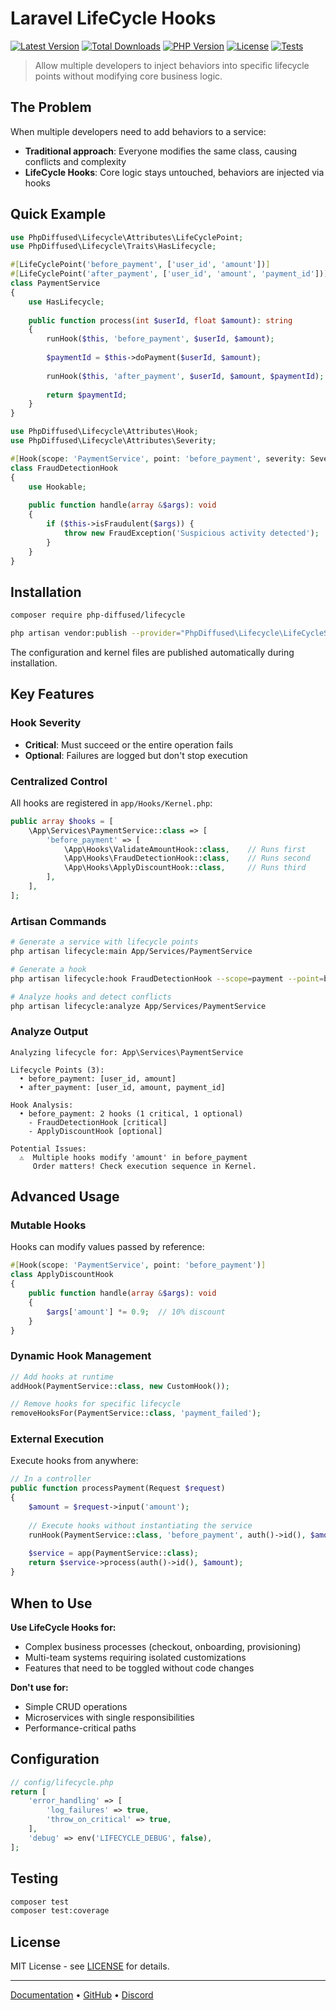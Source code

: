 # Laravel LifeCycle Hooks

[![Latest Version](https://img.shields.io/packagist/v/php-diffused/lifecycle)](https://packagist.org/packages/php-diffused/lifecycle)
[![Total Downloads](https://img.shields.io/packagist/dt/php-diffused/lifecycle)](https://packagist.org/packages/php-diffused/lifecycle)
[![PHP Version](https://img.shields.io/packagist/php-v/php-diffused/lifecycle)](https://packagist.org/packages/php-diffused/lifecycle)
[![License](https://img.shields.io/packagist/l/php-diffused/lifecycle)](https://github.com/php-diffused/lifecycle/blob/main/LICENSE)
[![Tests](https://img.shields.io/github/actions/workflow/status/php-diffused/lifecycle/tests.yml?branch=main&label=tests)](https://github.com/php-diffused/lifecycle/actions)

> Allow multiple developers to inject behaviors into specific lifecycle points without modifying core business logic.

## The Problem

When multiple developers need to add behaviors to a service:
- **Traditional approach**: Everyone modifies the same class, causing conflicts and complexity
- **LifeCycle Hooks**: Core logic stays untouched, behaviors are injected via hooks

## Quick Example

```php
use PhpDiffused\Lifecycle\Attributes\LifeCyclePoint;
use PhpDiffused\Lifecycle\Traits\HasLifecycle;

#[LifeCyclePoint('before_payment', ['user_id', 'amount'])]
#[LifeCyclePoint('after_payment', ['user_id', 'amount', 'payment_id'])]
class PaymentService
{
    use HasLifecycle;
    
    public function process(int $userId, float $amount): string
    {
        runHook($this, 'before_payment', $userId, $amount);
        
        $paymentId = $this->doPayment($userId, $amount);
        
        runHook($this, 'after_payment', $userId, $amount, $paymentId);
        
        return $paymentId;
    }
}
```

```php
use PhpDiffused\Lifecycle\Attributes\Hook;
use PhpDiffused\Lifecycle\Attributes\Severity;

#[Hook(scope: 'PaymentService', point: 'before_payment', severity: Severity::Critical)]
class FraudDetectionHook
{
    use Hookable;
    
    public function handle(array &$args): void
    {
        if ($this->isFraudulent($args)) {
            throw new FraudException('Suspicious activity detected');
        }
    }
}
```

## Installation

```bash
composer require php-diffused/lifecycle
```

```bash
php artisan vendor:publish --provider="PhpDiffused\Lifecycle\LifeCycleServiceProvider"
```

The configuration and kernel files are published automatically during installation.

## Key Features

### Hook Severity
- **Critical**: Must succeed or the entire operation fails
- **Optional**: Failures are logged but don't stop execution

### Centralized Control
All hooks are registered in `app/Hooks/Kernel.php`:

```php
public array $hooks = [
    \App\Services\PaymentService::class => [
        'before_payment' => [
            \App\Hooks\ValidateAmountHook::class,    // Runs first
            \App\Hooks\FraudDetectionHook::class,    // Runs second
            \App\Hooks\ApplyDiscountHook::class,     // Runs third
        ],
    ],
];
```

### Artisan Commands

```bash
# Generate a service with lifecycle points
php artisan lifecycle:main App/Services/PaymentService

# Generate a hook
php artisan lifecycle:hook FraudDetectionHook --scope=payment --point=before_payment --severity=Critical

# Analyze hooks and detect conflicts
php artisan lifecycle:analyze App/Services/PaymentService
```

### Analyze Output

```
Analyzing lifecycle for: App\Services\PaymentService

Lifecycle Points (3):
  • before_payment: [user_id, amount]
  • after_payment: [user_id, amount, payment_id]

Hook Analysis:
  • before_payment: 2 hooks (1 critical, 1 optional)
    - FraudDetectionHook [critical]
    - ApplyDiscountHook [optional]

Potential Issues:
  ⚠️  Multiple hooks modify 'amount' in before_payment
     Order matters! Check execution sequence in Kernel.
```

## Advanced Usage

### Mutable Hooks

Hooks can modify values passed by reference:

```php
#[Hook(scope: 'PaymentService', point: 'before_payment')]
class ApplyDiscountHook
{
    public function handle(array &$args): void
    {
        $args['amount'] *= 0.9;  // 10% discount
    }
}
```

### Dynamic Hook Management

```php
// Add hooks at runtime
addHook(PaymentService::class, new CustomHook());

// Remove hooks for specific lifecycle
removeHooksFor(PaymentService::class, 'payment_failed');
```

### External Execution

Execute hooks from anywhere:

```php
// In a controller
public function processPayment(Request $request)
{
    $amount = $request->input('amount');
    
    // Execute hooks without instantiating the service
    runHook(PaymentService::class, 'before_payment', auth()->id(), $amount);
    
    $service = app(PaymentService::class);
    return $service->process(auth()->id(), $amount);
}
```

## When to Use

**Use LifeCycle Hooks for:**
- Complex business processes (checkout, onboarding, provisioning)
- Multi-team systems requiring isolated customizations
- Features that need to be toggled without code changes

**Don't use for:**
- Simple CRUD operations
- Microservices with single responsibilities
- Performance-critical paths

## Configuration

```php
// config/lifecycle.php
return [
    'error_handling' => [
        'log_failures' => true,
        'throw_on_critical' => true,
    ],
    'debug' => env('LIFECYCLE_DEBUG', false),
];
```

## Testing

```bash
composer test
composer test:coverage
```

## License

MIT License - see [LICENSE](LICENSE) for details.

---

[Documentation](https://docs.php-diffused.com) • [GitHub](https://github.com/php-diffused/lifecycle) • [Discord](https://discord.gg/php-diffused)